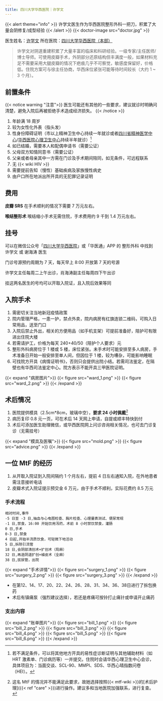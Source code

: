 ```yaml
---
title: 四川大学华西医院｜许学文
---
```


{{< alert theme="info" >}}
许学文医生作为华西医院整形外科一把刀，积累了大量会阴修复/成型经验
{{< /alert >}}
{{< doctor-image src="doctor.jpg" >}}

医生姓名：[许学文](https://www.haodf.com/doctor/25624.html)
所在医院：[四川大学华西医院（本部）](https://www.amap.com/place/B001C05YG2)

> 许学文对阴道重建积累了大量丰富的临床和科研经验。一级专家/主任医师/博士导师。可使用皮瓣手术，外阴部分还原结构但丰满度一般，如果材料充足不需要采用大腿皮瓣的情况下疤痕几乎不可察觉，敏感度保留好，价格低。住院方案可与徐主任协商，华西床位紧张可能等待时间较长（大约 1 ~ 3 个月）。

## 前置条件

{{< notice warning "注意">}}
医生可能还有其他的一些要求，建议就诊时明确问清楚，避免入院后再被拒绝手术造成经济损失。
{{< /notice >}}

1. 年龄满 18 周岁
1. 较为女性化外表（指头发）
1. 性身份障碍证明（市以上精神卫生中心持续一年就诊或者[四川省精神医学中心](https://amap.com/place/B0FFJAYKFH)/[华西医院心理卫生中心](https://amap.com/place/B001C8VG35)持续半年就诊）[^1]
1. 如已结婚，需要本人和配偶申请书（需要公证）
1. 父母双方知情同意书（需要公证）
1. 父亲或者母亲其中一方需在门诊及手术期间陪同，如无条件，可远程联系
1. 无 {{< wiki HIV >}}
1. 需要提前告知（慢性）基础疾病及家族慢性病史
1. 由户口所在地派出所开具的无犯罪记录证明

## 费用

**皮瓣 SRS**
在手术顺利的情况下需要 7 万元左右。

**喉结整形术**
喉结缩小手术无需住院，手术费用约 9 千到 1.4 万元左右。

## 挂号

可以在微信公众号「[四川大学华西医院](weixin://WestChina_Hospital)」或「华医通」APP 的 整形外科 中找到 许学文 或 谢海涛 医生

门诊号源预约周期为 7 天，每天早上 8:00 开放第 7 天的号源

许学文主任每周二上午出诊，肖海涛副主任每周四下午出诊

挂这两名医生的号均可以开取入院证，且入院后效果等同

## 入院手术

1. 需密切关注当地新冠疫情政策
1. 院内管理严格，一患一护，禁点外卖，院内病房有红旗连锁二维码，可购入日常用品，送至门口
1. 入院后禁止外出，相关的方便用品（如手机支架）可提前准备好，陪护可有限进出住院大楼
1. 若需请护工，价格为每天 240+40/50（陪护个人要求）元
1. 整形外科病房位于 1 楼或 5 楼，床位紧张。未手术时可能安排至多人病房，手术准备日开始一般安排至单人间，但因位于 1 楼，较为嘈杂，可能影响睡眠
1. 可找院方开具《病情证明书》，否则只会提供出院小结。若需司法鉴定，在隔壁也有华西司法鉴定中心。院方表示不能开具三甲医院证明。

{{< expand "病房图片">}}
{{< figure src="ward_1.png" >}}
{{< figure src="ward_2.png" >}}
{{< /expand >}}

## 术后情况

1. 医院提供模具（2.5cm*8cm，玻璃中空），**要求 24 小时佩戴**[^2]
1. 病历复印 0.8 元一页，可在术后 14 天网上申请，自提或顺丰特快到付
1. 术后可添加医生助理微信，或华西医院网上问诊咨询相关情况，也可去门诊复诊（无需挂号）

{{< expand "模具及医嘱">}}
{{< figure src="mold.png" >}}
{{< figure src="advice.png" >}}
{{< /expand >}}

## 一位 MtF 的经历

1. 从开取入院证到入院间隔约 1 个月左右，提前 4 日左右通知入院，在外地患者需注意接听电话
1. 皮瓣术式入院证提示预交金 6 万元，由于手术不顺利，实际花费约 8.5 万元

### 手术流程

```csv
相对时间,事件
-5 日至 -3 日,抽血与心电图检查、胸片检查、心理量表测试、便尿常规
-1 日,禁食，16:00 开始饮用泻药，术前 8 小时禁饮禁食，灌肠
0 日,手术
0-3 日,禁食
4 日起,开始半流质饮食，可轻微下地活动
5 日,拆除引流管
18 日,会阴部清创术+扩创术（局麻）
32 日,再造阴道扩创+植皮术（全麻）
38 日,拔尿管，出院
```

{{< expand "手术详情">}}
{{< figure src="surgery_1.png" >}}
{{< figure src="surgery_2.png" >}}
{{< figure src="surgery_3.png" >}}
{{< /expand >}}

- 在第12、14、17、20、22、24、26、28、31、34、36、38日进行了拆包换药
- 术后有镇痛泵（强烈建议选择），若还是疼痛可按铃打止痛针或申请开止痛药

### 支出内容
{{< expand "账单图片">}}
{{< figure src="bill_1.png" >}}
{{< figure src="bill_2.png" >}}
{{< figure src="bill_3.png" >}}
{{< figure src="bill_4.png" >}}
{{< figure src="bill_5.png" >}}
{{< figure src="bill_6.png" >}}
{{< /expand >}}

[^1]:若不满足条件，可以将其他地方开具的易性症诊断证明与其他辅助材料（如 HRT 激素单、门诊病历等）一并提交。住院时会请华西心理卫生中心会诊，具体项目为：当面交谈、SCL-90、MMPI、SDS、华西心晴指数问卷（HEI）。
[^2]:这名 MtF 的情况并不能满足此要求，故她选择按照{{< mtf-wiki >}}的[术后护理]({{< ref "care" >}})进行操作。建议多和当地医院加强联系，进行复查。
